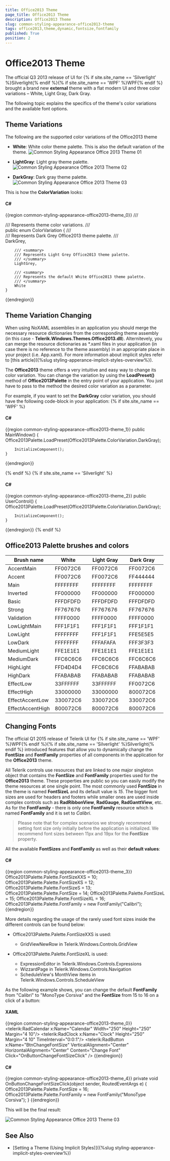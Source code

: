 ```yaml
---
title: Office2013 Theme
page_title: Office2013 Theme
description: Office2013 Theme
slug: common-styling-appearance-office2013-theme
tags: office2013,theme,dynamic,fontsize,fontfamily
published: True
position: 2
---
```


# Office2013 Theme

The official Q3 2013 release of UI for {% if site.site_name == 'Silverlight' %}Silverlight{% endif %}{% if site.site_name == 'WPF' %}WPF{% endif %} brought a brand new __external__ theme with a flat modern UI and three color variations – White, Light Gray, Dark Gray.             

The following topic explains the specifics of the theme's color variations and the available font options.      

## Theme Variations

The following are the supported color variations of the Office2013 theme

* __White__: White color theme palette. This is also the default variation of the theme.
![Common Styling Appearance Office 2013 Theme 01](../images/Common_Styling_Appearance_Office2013_Theme_01.png)

* __LightGray__: Light gray theme palette.
![Common Styling Appearance Office 2013 Theme 02](../images/Common_Styling_Appearance_Office2013_Theme_02.png)

* __DarkGray__: Dark gray theme palette.
![Common Styling Appearance Office 2013 Theme 03](../images/Common_Styling_Appearance_Office2013_Theme_03.png)

This is how the __ColorVariation__ looks:        

#### __C#__
{{region common-styling-appearance-office2013-theme_0}}
	/// <summary>
	/// Represents theme color variations.
	/// </summary>
	public enum ColorVariation
	{
		/// <summary>
		/// Represents Dark Grey Office2013 theme palette.
		/// </summary>
		DarkGrey,

		/// <summary>
		/// Represents Light Grey Office2013 theme palette.
		/// </summary>
		LightGrey,

		/// <summary>
		/// Represents the default White Office2013 theme palette.
		/// </summary>
		White
	}
{{endregion}}

## Theme Variation Changing

When using NoXAML assemblies in an application you should merge the necessary resource dictionaries from the corresponding theme assembly (in this case - __Telerik.Windows.Themes.Office2013.dll__). Alternitevely, you can merge the resource dictionaries as *.xaml files in your application (in case there is no reference to the theme assembly) in an appropriate place in your project (i.e. App.xaml). For more information about implicit styles refer to [this article]({%slug styling-apperance-implicit-styles-overview%}).        

The __Office2013__ theme offers a very intuitive and easy way to change its color variation. You can change the variation by using the __LoadPreset()__ method of __Office2013Palette__ in the entry point of your application. You just have to pass to the method the desired color variation as a parameter.        

For example, if you want to set the __DarkGray__ color variation, you should have the following code-block in your application:
{% if site.site_name == 'WPF' %}

#### __C#__
{{region common-styling-appearance-office2013-theme_1}}
    public MainWindow()
    {
        Office2013Palette.LoadPreset(Office2013Palette.ColorVariation.DarkGray);

        InitializeComponent();
    }
{{endregion}}

{% endif %}
{% if site.site_name == 'Silverlight' %}

#### __C#__

{{region common-styling-appearance-office2013-theme_2}}
    public UserControl()
    {
        Office2013Palette.LoadPreset(Office2013Palette.ColorVariation.DarkGray);

        InitializeComponent();
    }
{{endregion}}
{% endif %}

## Office2013 Palette brushes and colors
|Brush name|White| |Light Gray| |Dark Gray| |
|----------|-----|---|----------|---|---------|---|
|AccentMain|FF0072C6|<div class="theme-palette-color" style="background: #0072C6"></div>|FF0072C6|<div class="theme-palette-color" style="background: #0072C6"></div>|FF0072C6|<div class="theme-palette-color" style="background: #0072C6"></div>|
|Accent|FF0072C6|<div class="theme-palette-color" style="background: #0072C6"></div>|FF0072C6|<div class="theme-palette-color" style="background: #0072C6"></div>|FF444444|<div class="theme-palette-color" style="background: #444444"></div>|
|Main|FFFFFFFF|<div class="theme-palette-color" style="background: #FFFFFF"></div>|FFFFFFFF|<div class="theme-palette-color" style="background: #FFFFFF"></div>|FFFFFFFF|<div class="theme-palette-color" style="background: #FFFFFF"></div>|
|Inverted|FF000000|<div class="theme-palette-color" style="background: #000000"></div>|FF000000|<div class="theme-palette-color" style="background: #000000"></div>|FF000000|<div class="theme-palette-color" style="background: #000000"></div>|
|Basic|FFFDFDFD|<div class="theme-palette-color" style="background: #FDFDFD"></div>|FFFDFDFD|<div class="theme-palette-color" style="background: #"></div>|FFFDFDFD|<div class="theme-palette-color" style="background: #FDFDFD"></div>|
|Strong|FF767676|<div class="theme-palette-color" style="background: #767676"></div>|FF767676|<div class="theme-palette-color" style="background: #767676"></div>|FF767676|<div class="theme-palette-color" style="background: #767676"></div>|
|Validation|FFFF0000|<div class="theme-palette-color" style="background: #FF0000"></div>|FFFF0000|<div class="theme-palette-color" style="background: #FF0000"></div>|FFFF0000|<div class="theme-palette-color" style="background: #FF0000"></div>|
|LowLightMain|FFF1F1F1|<div class="theme-palette-color" style="background: #F1F1F1"></div>|FFF1F1F1|<div class="theme-palette-color" style="background: #F1F1F1"></div>|FFF1F1F1|<div class="theme-palette-color" style="background: #F1F1F1"></div>|
|LowLight|FFFFFFFF|<div class="theme-palette-color" style="background: #FFFFFF"></div>|FFF1F1F1|<div class="theme-palette-color" style="background: #F1F1F1"></div>|FFE5E5E5|<div class="theme-palette-color" style="background: #E5E5E5"></div>|
|LowDark|FFFFFFFF|<div class="theme-palette-color" style="background: #FFFFFF"></div>|FFFAFAFA|<div class="theme-palette-color" style="background: #FAFAFA"></div>|FFF3F3F3|<div class="theme-palette-color" style="background: #F3F3F3"></div>|
|MediumLight|FFE1E1E1|<div class="theme-palette-color" style="background: #E1E1E1"></div>|FFE1E1E1|<div class="theme-palette-color" style="background: #E1E1E1"></div>|FFE1E1E1|<div class="theme-palette-color" style="background: #E1E1E1"></div>|
|MediumDark|FFC6C6C6|<div class="theme-palette-color" style="background: #C6C6C6"></div>|FFC6C6C6|<div class="theme-palette-color" style="background: #C6C6C6"></div>|FFC6C6C6|<div class="theme-palette-color" style="background: #C6C6C6"></div>|
|HighLight|FFD4D4D4|<div class="theme-palette-color" style="background: #D4D4D4"></div>|FFC6C6C6|<div class="theme-palette-color" style="background: #C6C6C6"></div>|FFABABAB|<div class="theme-palette-color" style="background: #ABABAB"></div>|
|HighDark|FFABABAB|<div class="theme-palette-color" style="background: #ABABAB"></div>|FFABABAB|<div class="theme-palette-color" style="background: #"></div>|FFABABAB|<div class="theme-palette-color" style="background: #ABABAB"></div>|
|EffectLow|33FFFFFF|<div class="theme-palette-color" style="background: #FFFFFF"></div>|33FFFFFF|<div class="theme-palette-color" style="background: #FFFFFF"></div>|FF0072C6|<div class="theme-palette-color" style="background: #0072C6"></div>|
|EffectHigh|33000000|<div class="theme-palette-color" style="background: #000000"></div>|33000000|<div class="theme-palette-color" style="background: #000000"></div>|800072C6|<div class="theme-palette-color" style="background: #0072C6"></div>|
|EffectAccentLow|330072C6|<div class="theme-palette-color" style="background: #0072C6"></div>|330072C6|<div class="theme-palette-color" style="background: #"></div>|330072C6|<div class="theme-palette-color" style="background: #0072C6"></div>|
|EffectAccentHigh|800072C6|<div class="theme-palette-color" style="background: #0072C6"></div>|800072C6|<div class="theme-palette-color" style="background: #"></div>|800072C6|<div class="theme-palette-color" style="background: #0072C6"></div>|

## Changing Fonts

The official Q1 2015 release of Telerik UI for {% if site.site_name == 'WPF' %}WPF{% endif %}{% if site.site_name == 'Silverlight' %}Silverlight{% endif %} introduced features that allow you to dynamically change the __FontSize__ and __FontFamily__ properties of all components in the application for the __Office2013__ theme. 

All Telerik controls use resources that are linked to one major singleton object that contains the __FontSize__ and __FontFamily__ properties used for the __Office2013__ theme. These properties are public so you can easily modify the theme resources at one single point. The most commonly used __FontSize__ in the theme is named __FontSizeL__ and its default value is *15*. The bigger font sizes are used for headers and footers while smaller ones are used inside complex controls such as __RadRibbonView__, __RadGauge__, __RadGanttView__, etc. As for the __FontFamily__ - there is only one __FontFamily__ resource which is named __FontFamily__ and it is set to *Calibri*.

>Please note that for complex scenarios we strongly recommend setting font size only initially before the application is initialized. We recommend font sizes between 11px and 19px for the __FontSize__ property.

All the available __FontSizes__ and __FontFamily__ as well as their __default values__:

#### __C#__
{{region common-styling-appearance-office2013-theme_3}}
	Office2013Palette.Palette.FontSizeXXS = 10;
	Office2013Palette.Palette.FontSizeXS = 12; 
	Office2013Palette.Palette.FontSizeS = 13;
	Office2013Palette.Palette.FontSize = 14;
	Office2013Palette.Palette.FontSizeL = 15;
	Office2013Palette.Palette.FontSizeXL = 16;
	Office2013Palette.Palette.FontFamily = new FontFamily("Calibri");
{{endregion}}

More details regarding the usage of the rarely used font sizes inside the different controls can be found below:

* Office2013Palette.Palette.FontSizeXXS is used:
	* GridViewNewRow in Telerik.Windows.Controls.GridView
	
* Office2013Palette.Palette.FontSizeXL is used:
	* ExpressionEditor in Telerik.Windows.Controls.Expressions
	* WizzardPage in Telerik.Windows.Controls.Navigation 
	* ScheduleView's MonthView items in Telerik.Windows.Controls.ScheduleView
	
As the following example shows, you can change the default __FontFamily__ from "Calibri" to "MonoType Corsiva" and the __FontSize__ from 15 to 16 on a click of a button:

#### __XAML__
{{region common-styling-appearance-office2013-theme_0}}
	<StackPanel>
		<StackPanel Orientation="Horizontal" HorizontalAlignment="Center">
			<telerik:RadCalendar x:Name="Calendar" Width="250" Height="250" Margin="4 10"/>
			<telerik:RadClock x:Name="Clock" Height="250" Margin="4 10" TimeInterval="0:0:1"/>
		</StackPanel>
		<telerik:RadButton x:Name="BtnChangeFontSize" VerticalAlignment="Center" 
						   HorizontalAlignment="Center" Content="Change Font"
						   Click="OnButtonChangeFontSizeClick" />
	</StackPanel>
</StackPanel>
{{endregion}}

#### __C#__
{{region common-styling-appearance-office2013-theme_4}}
	private void OnButtonChangeFontSizeClick(object sender, RoutedEventArgs e)
	{
		Office2013Palette.Palette.FontSize = 16;
		Office2013Palette.Palette.FontFamily = new FontFamily("MonoType Corsiva");
	}
{{endregion}}

This will be the final result:

![Common Styling Appearance Office 2013 Theme 03](../images/Common_Styling_Appearance_Office2013_Theme_04.png)

## See Also
 * [Setting a Theme (Using  Implicit Styles)]({%slug styling-apperance-implicit-styles-overview%})
